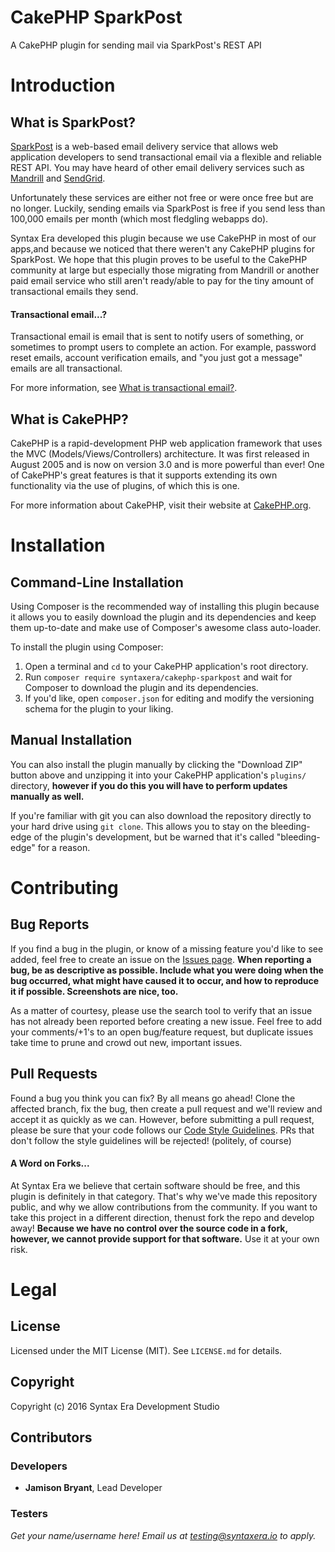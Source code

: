 # CakePHP SparkPost
A CakePHP plugin for sending mail via SparkPost's REST API

# Introduction
## What is SparkPost?
[SparkPost](https://www.sparkpost.com) is a web-based email delivery service that allows web application developers to
send transactional email via a flexible and reliable REST API. You may have heard of other email delivery services such
as [Mandrill](https://mandrillapp.com) and [SendGrid](https://sendgrid.com).

Unfortunately these services are either not free or were once free but are no longer. Luckily, sending emails via 
SparkPost is free if you send less than 100,000 emails per month (which most fledgling webapps do).

Syntax Era developed this plugin because we use CakePHP in most of our apps,and because we noticed that there weren't 
any CakePHP plugins for SparkPost. We hope that this plugin proves to be useful to the CakePHP community at large but 
especially those migrating from Mandrill or another paid email service who still aren't ready/able to pay for the tiny 
amount of transactional emails they send.

#### Transactional email...?
Transactional email is email that is sent to notify users of something, or sometimes to prompt users to complete an
action. For example, password reset emails, account verification emails, and "you just got a message" emails are 
all transactional. 

For more information, see [What is transactional email?](https://blog.mailchimp.com/what-is-transactional-email).

## What is CakePHP?
CakePHP is a rapid-development PHP web application framework that uses the MVC (Models/Views/Controllers) architecture. 
It was first released in August 2005 and is now on version 3.0 and is more powerful than ever! One of CakePHP's great 
features is that it supports extending its own functionality via the use of plugins, of which this is one. 

For more information about CakePHP, visit their website at [CakePHP.org](http://cakephp.org).

# Installation
## Command-Line Installation
Using Composer is the recommended way of installing this plugin because it allows you to easily download the plugin and 
its dependencies and keep them up-to-date and make use of Composer's awesome class auto-loader. 

To install the plugin using Composer:

1. Open a terminal and `cd` to your CakePHP application's root directory.
2. Run `composer require syntaxera/cakephp-sparkpost` and wait for Composer to download the plugin and its dependencies.
3. If you'd like, open `composer.json` for editing and modify the versioning schema for the plugin to your liking.

## Manual Installation
You can also install the plugin manually by clicking the "Download ZIP" button above and unzipping it into your CakePHP
application's `plugins/` directory, **however if you do this you will have to perform updates manually as well.** 
 
If you're familiar with git you can also download the repository directly to your hard drive using `git clone`. This 
allows you to stay on the bleeding-edge of the plugin's development, but be warned that it's called "bleeding-edge" for
a reason.

# Contributing
## Bug Reports
If you find a bug in the plugin, or know of a missing feature you'd like to see added, feel free to create an issue on 
the [Issues page](https://github.com/syntaxera/cakephp-sparkpost/issues). **When reporting a bug, be as descriptive as 
possible. Include what you were doing when the bug occurred, what might have caused it to occur, and how to reproduce it
if possible. Screenshots are nice, too.**

As a matter of courtesy, please use the search tool to verify that an issue has not already been reported before 
creating a new issue. Feel free to add your comments/+1's to an open bug/feature request, but duplicate issues take time 
to prune and crowd out new, important issues.

## Pull Requests
Found a bug you think you can fix? By all means go ahead! Clone the affected branch, fix the bug, then create a pull 
request and we'll review and accept it as quickly as we can. However, before submitting a pull request, please be sure 
that your code follows our [Code Style Guidelines](http://syntaxera.io/pages/codestyle). PRs that don't follow the 
style guidelines will be rejected! (politely, of course)

#### A Word on Forks...
At Syntax Era we believe that certain software should be free, and this plugin is definitely in that category. That's 
why we've made this repository public, and why we allow contributions from the community. If you want to take this 
project in a different direction, thenust fork the repo and develop away! **Because we have no control over the source 
code in a fork, however, we cannot provide support for that software.** Use it at your own risk.

# Legal
## License
Licensed under the MIT License (MIT). See `LICENSE.md` for details.

## Copyright
Copyright (c) 2016 Syntax Era Development Studio

## Contributors
### Developers
* **Jamison Bryant**, Lead Developer

### Testers
*Get your name/username here! Email us at testing@syntaxera.io to apply.*